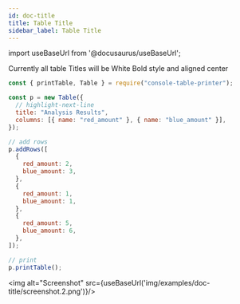 ```yaml
---
id: doc-title
title: Table Title
sidebar_label: Table Title
---
```


import useBaseUrl from '@docusaurus/useBaseUrl';

Currently all table Titles will be White Bold style and aligned center

```javascript
const { printTable, Table } = require("console-table-printer");

const p = new Table({
  // highlight-next-line
  title: "Analysis Results",
  columns: [{ name: "red_amount" }, { name: "blue_amount" }],
});

// add rows
p.addRows([
  {
    red_amount: 2,
    blue_amount: 3,
  },
  {
    red_amount: 1,
    blue_amount: 1,
  },
  {
    red_amount: 5,
    blue_amount: 6,
  },
]);

// print
p.printTable();
```

<img alt="Screenshot" src={useBaseUrl('img/examples/doc-title/screenshot.2.png')}/>
